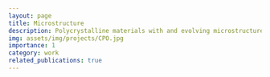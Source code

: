 ```yaml
---
layout: page
title: Microstructure
description: Polycrystalline materials with and evolving microstructure
img: assets/img/projects/CPO.jpg
importance: 1
category: work
related_publications: true
---
```


